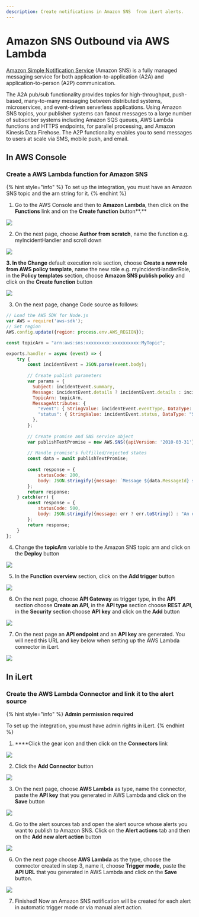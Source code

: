 ```yaml
---
description: Create notifications in Amazon SNS  from iLert alerts.
---
```


# Amazon SNS Outbound via AWS Lambda

[Amazon Simple Notification Service](https://aws.amazon.com/sns/) \(Amazon SNS\) is a fully managed messaging service for both application-to-application \(A2A\) and application-to-person \(A2P\) communication.

The A2A pub/sub functionality provides topics for high-throughput, push-based, many-to-many messaging between distributed systems, microservices, and event-driven serverless applications. Using Amazon SNS topics, your publisher systems can fanout messages to a large number of subscriber systems including Amazon SQS queues, AWS Lambda functions and HTTPS endpoints, for parallel processing, and Amazon Kinesis Data Firehose. The A2P functionality enables you to send messages to users at scale via SMS, mobile push, and email.

## In AWS Console <a id="in-aws-console"></a>

### Create a AWS Lambda function for Amazon SNS <a id="create-sns-topic-subscription"></a>

{% hint style="info" %}
To set up the integration, you must have an Amazon SNS topic and the arn string for it.
{% endhint %}

1. Go to the AWS Console and then to **Amazon Lambda**, then click on the **Functions** link and on the **Create function** button**.**

![](../../.gitbook/assets/functions_-_lambda.png)

2. On the next page, choose **Author from scratch**, name the function e.g. myIncidentHandler and scroll down

![](../../.gitbook/assets/lambda%20%281%29.png)

**3. In the Change** default execution role section, choose **Create a new role from AWS policy template**, name the new role e.g. myIncidentHandlerRole, in the **Policy templates** section, choose **Amazon SNS publish policy** and click on the **Create function** button

![](../../.gitbook/assets/lambda.png)

3. On the next page, change Code source as follows:

```javascript
// Load the AWS SDK for Node.js
var AWS = require('aws-sdk');
// Set region
AWS.config.update({region: process.env.AWS_REGION});

const topicArn = "arn:aws:sns:xxxxxxxxx:xxxxxxxxxx:MyTopic";

exports.handler = async (event) => {
    try {
        const incidentEvent = JSON.parse(event.body);
        
        // Create publish parameters
        var params = {
          Subject: incidentEvent.summary,
          Message: incidentEvent.details ? incidentEvent.details : incidentEvent.summary,
          TopicArn: topicArn,
          MessageAttributes: {
            "event": { StringValue: incidentEvent.eventType, DataType: "String" },
            "status": { StringValue: incidentEvent.status, DataType: "String" },
          },
        };
        
        // Create promise and SNS service object
        var publishTextPromise = new AWS.SNS({apiVersion: '2010-03-31'}).publish(params).promise();
        
        // Handle promise's fulfilled/rejected states
        const data = await publishTextPromise;
      
        const response = {
            statusCode: 200,
            body: JSON.stringify({message: `Message ${data.MessageId} sent to the topic ${params.TopicArn}`}),
        };
        return response;
    } catch(err) {
        const response = {
            statusCode: 500,
            body: JSON.stringify({message: err ? err.toString() : "An error occurred"}),
        };
        return response;
    }
};

```

4. Change the **topicArn** variable to the Amazon SNS topic arn and click on the **Deploy** button

![](../../.gitbook/assets/myincidenthandler_-_lambda.png)

5. In the **Function overview** section, click on the **Add trigger** button

![](../../.gitbook/assets/myincidenthandler_-_lambda%20%283%29.png)

6. On the next page, choose **API Gateway** as trigger type, in the **API** section choose **Create an API**, in the **API type** section choose **REST API**, in the **Security** section choose **API key** and click on the **Add** button

![](../../.gitbook/assets/lambda%20%283%29.png)

7. On the next page an **API endpoint** and an **API key** are generated. You will need this URL and key below when setting up the AWS Lambda connector in iLert.

![](../../.gitbook/assets/myincidenthandler_-_lambda%20%281%29.png)

## In iLert <a id="in-ilert"></a>

### Create the AWS Lambda Connector and link it to the alert source

{% hint style="info" %}
**Admin permission required**

To set up the integration, you must have admin rights in iLert.
{% endhint %}

1. ****Click the gear icon and then click on the **Connectors** link

![](../../.gitbook/assets/screenshot_16_03_21__15_46.png)

2. Click the **Add Connector** button

![](../../.gitbook/assets/screenshot_16_03_21__15_48.png)

3. On the next page, choose **AWS Lambda** as type, name the connector, paste the **API key** that you generated in AWS Lambda and click on the **Save** button

![](../../.gitbook/assets/ilert%20%2851%29.png)

4. Go to the alert sources tab and open the alert source whose alerts you want to publish to Amazon SNS. Click on the **Alert actions** tab and then on the **Add new alert action** button

![](../../.gitbook/assets/ilert%20%2847%29.png)

6. On the next page choose **AWS Lambda** as the type, choose the connector created in step 3, name it, choose **Trigger mode,**  paste the **API URL** that you generated in AWS Lambda and click on the **Save** button.

![](../../.gitbook/assets/ilert%20%2842%29.png)

7. Finished! Now an Amazon SNS notification will be created  for each alert in automatic trigger mode or via manual alert action.


